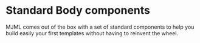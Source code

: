 # Standard Body components

MJML comes out of the box with a set of standard components to help you build easily your first templates without having to reinvent the wheel.
